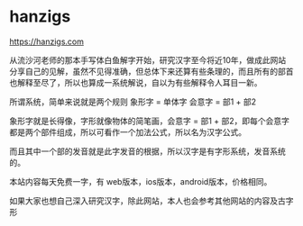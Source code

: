# hanzigs
https://hanzigs.com


从流沙河老师的那本手写体白鱼解字开始，研究汉字至今将近10年，做成此网站分享自己的见解，虽然不见得准确，但总体下来还算有些条理的，而且所有的部首也解释至尽了，所以也算成一系统解说，自以为有些解释令人耳目一新。

所谓系统，简单来说就是两个规则
	象形字 = 单体字
	会意字 = 部1 + 部2

象形字就是长得像，字形就像物体的简笔画，会意字 = 部1 + 部2，即每个会意字都是两个部件组成，所以可看作一个加法公式，所以名为汉字公式。

而且其中一个部的发音就是此字发音的根据，所以汉字是有字形系统，发音系统的。

本站内容每天免费一字，有 web版本，ios版本，android版本，价格相同。

如果大家也想自己深入研究汉字，除此网站，本人也会参考其他网站的内容及古字形

